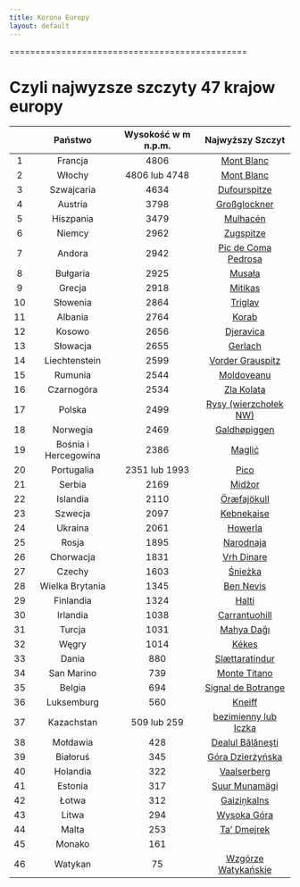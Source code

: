 ```yaml
---
title: Korona Europy 
layout: default
---
```


==============================================

# Czyli najwyzsze szczyty 47 krajow europy

||Państwo|Wysokość w m n.p.m.|Najwyższy Szczyt|
| :---: | :---: | :---: | :---: |
|1|Francja|4806|[Mont Blanc](https://pancake5000.github.io/listagor/site0.md)|
|2|Włochy|4806 lub 4748|[Mont Blanc](https://pancake5000.github.io/listagor/site1.md)|
|3|Szwajcaria|4634|[Dufourspitze](https://pancake5000.github.io/listagor/site2.md)|
|4|Austria|3798|[Großglockner](https://pancake5000.github.io/listagor/site3.md)|
|5|Hiszpania|3479|[Mulhacén](https://pancake5000.github.io/listagor/site4.md)|
|6|Niemcy|2962|[Zugspitze](https://pancake5000.github.io/listagor/site5.md)|
|7|Andora|2942|[Pic de Coma Pedrosa](https://pancake5000.github.io/listagor/site6.md)|
|8|Bułgaria|2925|[Musała](https://pancake5000.github.io/listagor/site7.md)|
|9|Grecja|2918|[Mitikas](https://pancake5000.github.io/listagor/site8.md)|
|10|Słowenia|2864|[Triglav](https://pancake5000.github.io/listagor/site9.md)|
|11|Albania|2764|[Korab](https://pancake5000.github.io/listagor/site10.md)|
|12|Kosowo|2656|[Djeravica](https://pancake5000.github.io/listagor/site11.md)|
|13|Słowacja|2655|[Gerlach](https://pancake5000.github.io/listagor/site12.md)|
|14|Liechtenstein|2599|[Vorder Grauspitz](https://pancake5000.github.io/listagor/site13.md)|
|15|Rumunia|2544|[Moldoveanu](https://pancake5000.github.io/listagor/site14.md)|
|16|Czarnogóra|2534|[Zla Kolata](https://pancake5000.github.io/listagor/site15.md)|
|17|Polska|2499|[Rysy (wierzchołek NW)](https://pancake5000.github.io/listagor/site16.md)|
|18|Norwegia|2469|[Galdhøpiggen](https://pancake5000.github.io/listagor/site17.md)|
|19|Bośnia i Hercegowina|2386|[Maglić](https://pancake5000.github.io/listagor/site18.md)|
|20|Portugalia|2351 lub 1993|[Pico](https://pancake5000.github.io/listagor/site19.md)|
|21|Serbia|2169|[Midžor](https://pancake5000.github.io/listagor/site20.md)|
|22|Islandia|2110|[Öræfajökull](https://pancake5000.github.io/listagor/site21.md)|
|23|Szwecja|2097|[Kebnekaise](https://pancake5000.github.io/listagor/site22.md)|
|24|Ukraina|2061|[Howerla](https://pancake5000.github.io/listagor/site23.md)|
|25|Rosja|1895|[Narodnaja](https://pancake5000.github.io/listagor/site24.md)|
|26|Chorwacja|1831|[Vrh Dinare](https://pancake5000.github.io/listagor/site25.md)|
|27|Czechy|1603|[Śnieżka](https://pancake5000.github.io/listagor/site26.md)|
|28|Wielka Brytania|1345|[Ben Nevis](https://pancake5000.github.io/listagor/site27.md)|
|29|Finlandia|1324|[Halti](https://pancake5000.github.io/listagor/site28.md)|
|30|Irlandia|1038|[Carrantuohill](https://pancake5000.github.io/listagor/site29.md)|
|31|Turcja|1031|[Mahya Dağı](https://pancake5000.github.io/listagor/site30.md)|
|32|Węgry|1014|[Kékes](https://pancake5000.github.io/listagor/site31.md)|
|33|Dania|880|[Slættaratindur](https://pancake5000.github.io/listagor/site32.md)|
|34|San Marino|739|[Monte Titano](https://pancake5000.github.io/listagor/site33.md)|
|35|Belgia|694|[Signal de Botrange](https://pancake5000.github.io/listagor/site34.md)|
|36|Luksemburg|560|[Kneiff](https://pancake5000.github.io/listagor/site35.md)|
|37|Kazachstan|509 lub 259|[bezimienny lub Iczka](https://pancake5000.github.io/listagor/site36.md)|
|38|Mołdawia|428|[Dealul Bălăneşti](https://pancake5000.github.io/listagor/site37.md)|
|39|Białoruś|345|[Góra Dzierżyńska](https://pancake5000.github.io/listagor/site38.md)|
|40|Holandia|322|[Vaalserberg](https://pancake5000.github.io/listagor/site39.md)|
|41|Estonia|317|[Suur Munamägi](https://pancake5000.github.io/listagor/site40.md)|
|42|Łotwa|312|[Gaiziņkalns](https://pancake5000.github.io/listagor/site41.md)|
|43|Litwa|294|[Wysoka Góra](https://pancake5000.github.io/listagor/site42.md)|
|44|Malta|253|[Ta’ Dmejrek](https://pancake5000.github.io/listagor/site43.md)|
|45|Monako|161|[](https://pancake5000.github.io/listagor/site44.md)|
|46|Watykan|75|[Wzgórze Watykańskie](https://pancake5000.github.io/listagor/site45.md)|
